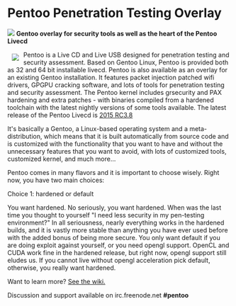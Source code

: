 # Pentoo Penetration Testing Overlay
<a href="http://pentoo.ch"><img src="https://github.com/pentoo/pentoo-overlay/wiki/images/pentoo2.png"></a>
**Gentoo overlay for security tools as well as the heart of the Pentoo Livecd**


<a href="http://pentoo.ch"><img src="https://avatars0.githubusercontent.com/u/6411603?v=3&s=200" align="left" hspace="10" vspace="6"></a>
Pentoo is a Live CD and Live USB designed for penetration testing and security assessment. Based on Gentoo Linux, Pentoo is provided both as 32 and 64 bit installable livecd. Pentoo is also available as an overlay for an existing Gentoo installation. It features packet injection patched wifi drivers, GPGPU cracking software, and lots of tools for penetration testing and security assessment. The Pentoo kernel includes grsecurity and PAX hardening and extra patches - with binaries compiled from a hardened toolchain with the latest nightly versions of some tools available. The latest release of the Pentoo Livecd is [2015 RC3.8](http://www.pentoo.ch/download/)

It's basically a Gentoo, a Linux-based operating system and a meta-distribution, which means that it is built automatically from source code and is customized with the functionality that you want to have and without the unnecessary features that you want to avoid, with lots of customized tools, customized kernel, and much more...

Pentoo comes in many flavors and it is important to choose wisely. Right now, you have two main choices:

Choice 1: hardened or default

You want hardened. No seriously, you want hardened. When was the last time you thought to yourself "I need less security in my pen-testing environment?" In all seriousness, nearly everything works in the hardened builds, and it is vastly more stable than anything you have ever used before with the added bonus of being more secure. You only want default if you are doing exploit against yourself, or you need opengl support. OpenCL and CUDA work fine in the hardened release, but right now, opengl support still eludes us. If you cannot live without opengl acceleration pick default, otherwise, you really want hardened.

Want to learn more? [See the wiki.](https://github.com/pentoo/pentoo-overlay/wiki)




Discussion and support available on irc.freenode.net  **#pentoo**

